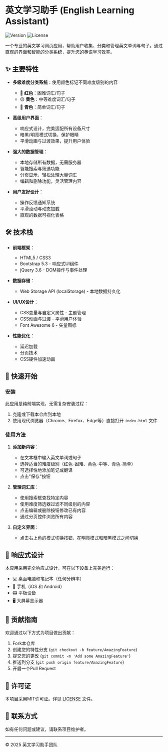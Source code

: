 # 英文学习助手 (English Learning Assistant)

![Version](https://img.shields.io/badge/version-1.0.0-blue)
![License](https://img.shields.io/badge/license-MIT-green)

一个专业的英文学习网页应用，帮助用户收集、分类和管理英文单词与句子。通过直观的界面和智能的分类系统，提升您的英语学习效率。

## ✨ 主要特性

- **多级难度分类系统**：使用颜色标记不同难度级别的内容
  - 🔴 **红色**：困难词汇/句子
  - 🟡 **黄色**：中等难度词汇/句子
  - 🔵 **青色**：简单词汇/句子
  
- **高级用户界面**：
  - 响应式设计，完美适配所有设备尺寸
  - 暗黑/明亮模式切换，保护眼睛
  - 平滑动画与过渡效果，提升用户体验
  
- **强大的数据管理**：
  - 本地存储所有数据，无需服务器
  - 智能搜索与筛选功能
  - 分页显示，轻松处理大量词汇
  - 编辑和删除功能，灵活管理内容
  
- **用户友好设计**：
  - 操作反馈通知系统
  - 平滑滚动与动态加载
  - 直观的数据可视化表格

## 🛠️ 技术栈

- **前端框架**：
  - HTML5 / CSS3
  - Bootstrap 5.3 - 响应式UI组件
  - jQuery 3.6 - DOM操作与事件处理
  
- **数据存储**：
  - Web Storage API (localStorage) - 本地数据持久化
  
- **UI/UX设计**：
  - CSS变量与自定义属性 - 主题管理
  - CSS动画与过渡 - 平滑用户体验
  - Font Awesome 6 - 矢量图标
  
- **性能优化**：
  - 延迟加载
  - 分页技术
  - CSS硬件加速动画

## 🚀 快速开始

### 安装

此应用是纯前端实现，无需复杂安装过程：

1. 克隆或下载本仓库到本地
2. 使用现代浏览器（Chrome、Firefox、Edge等）直接打开 `index.html` 文件

### 使用方法

1. **添加新内容**：
   - 在文本框中输入英文单词或句子
   - 选择适当的难度级别（红色-困难、黄色-中等、青色-简单）
   - 可选择性地添加笔记或翻译
   - 点击"保存"按钮

2. **管理词汇库**：
   - 使用搜索框查找特定内容
   - 使用难度筛选器过滤不同级别的内容
   - 点击编辑或删除按钮修改已有内容
   - 通过分页控件浏览所有内容

3. **自定义界面**：
   - 点击右上角的模式切换按钮，在明亮模式和暗黑模式之间切换

## 📱 响应式设计

本应用采用完全响应式设计，可在以下设备上完美运行：

- 💻 桌面电脑和笔记本（任何分辨率）
- 📱 手机（iOS 和 Android）
- 📟 平板设备
- 🖥️ 大屏幕显示器

## 🤝 贡献指南

欢迎通过以下方式为项目做出贡献：

1. Fork本仓库
2. 创建您的特性分支 (`git checkout -b feature/AmazingFeature`)
3. 提交您的更改 (`git commit -m 'Add some AmazingFeature'`)
4. 推送到分支 (`git push origin feature/AmazingFeature`)
5. 开启一个Pull Request

## 📄 许可证

本项目采用MIT许可证。详见 [LICENSE](LICENSE) 文件。

## 📧 联系方式

如有任何问题或建议，请联系项目维护者。

---

© 2025 英文学习助手团队 
